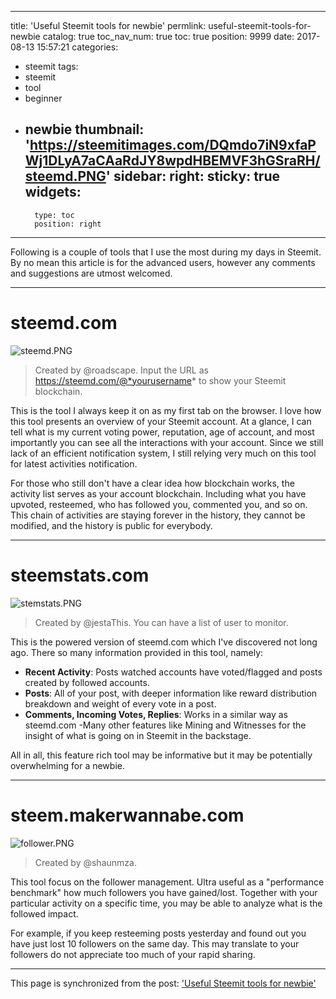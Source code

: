 
---
title: 'Useful Steemit tools for newbie'
permlink: useful-steemit-tools-for-newbie
catalog: true
toc_nav_num: true
toc: true
position: 9999
date: 2017-08-13 15:57:21
categories:
- steemit
tags:
- steemit
- tool
- beginner
- newbie
thumbnail: 'https://steemitimages.com/DQmdo7iN9xfaPWj1DLyA7aCAaRdJY8wpdHBEMVF3hGSraRH/steemd.PNG'
sidebar:
    right:
        sticky: true
widgets:
    -
        type: toc
        position: right
---


Following is a couple of tools that I use the most during my days in Steemit. By no mean this article is for the advanced users, however any comments and suggestions are utmost welcomed. 

----------
# steemd.com 

![steemd.PNG](https://steemitimages.com/DQmdo7iN9xfaPWj1DLyA7aCAaRdJY8wpdHBEMVF3hGSraRH/steemd.PNG)
> Created by @roadscape. Input the URL as https://steemd.com/@*yourusername* to show your Steemit blockchain. 

This is the tool I always keep it on as my first tab on the browser. I love how this tool presents an overview of your Steemit account. At a glance, I can tell what is my current voting power, reputation, age of account, and most importantly you can see all the interactions with your account. Since we still lack of an efficient notification system, I still relying very much on this tool for latest activities notification.

For those who still don't have a clear idea how blockchain works, the activity list serves as your account blockchain. Including what you have upvoted, resteemed, who has followed you, commented you, and so on. This chain of activities are staying forever in the history, they cannot be modified, and the history is public for everybody.


----------
# steemstats.com

![stemstats.PNG](https://steemitimages.com/DQmUt9Rk6P2VzhA3R3832wBFuzoNT6eZGXfi4eC5aiSftdh/stemstats.PNG)
> Created by @jestaThis. You can have a list of user to monitor.

This is the powered version of steemd.com which I've discovered not long ago. There so many information provided in this tool, namely:

- **Recent Activity**: Posts watched accounts have voted/flagged and posts created by followed accounts.
- **Posts**: All of your post, with deeper information like reward distribution breakdown and weight of every vote in a post.
- **Comments, Incoming Votes, Replies**: Works in a similar way as steemd.com
-Many other features like Mining and Witnesses for the insight of what is going on in Steemit in the backstage.

All in all, this feature rich tool may be informative but it may be potentially overwhelming for a newbie. 

----------
# steem.makerwannabe.com

![follower.PNG](https://steemitimages.com/DQmeeKY9GVjYKoLxBXJZA3DSCuSmY3Qo1DdRXRcjQvg3duX/follower.PNG)
> Created by @shaunmza. 

This tool focus on the follower management. Ultra useful as a "performance benchmark" how much followers you have gained/lost. Together with your particular activity on a specific time, you may be able to analyze what is the followed impact. 

For example, if you keep resteeming posts yesterday and found out you have just lost 10 followers on the same day. This may translate to your followers do not appreciate too much of your rapid sharing.

- - -

This page is synchronized from the post: ['Useful Steemit tools for newbie'](https://steemit.com/@fr3eze/useful-steemit-tools-for-newbie)
